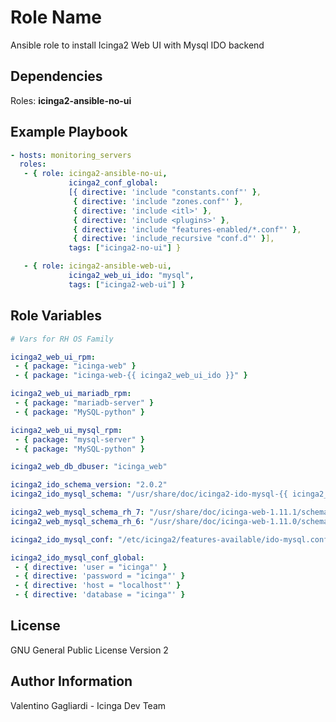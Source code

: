 Role Name
========

Ansible role to install Icinga2 Web UI with Mysql IDO backend

Dependencies
------------

Roles: **icinga2-ansible-no-ui**

Example Playbook
-------------------------

```yaml
- hosts: monitoring_servers
  roles:
   - { role: icinga2-ansible-no-ui,
             icinga2_conf_global:
             [{ directive: 'include "constants.conf"' },
              { directive: 'include "zones.conf"' },
              { directive: 'include <itl>' },
              { directive: 'include <plugins>' },
              { directive: 'include "features-enabled/*.conf"' },
              { directive: 'include_recursive "conf.d"' }],
             tags: ["icinga2-no-ui"] }

   - { role: icinga2-ansible-web-ui,
             icinga2_web_ui_ido: "mysql",
             tags: ["icinga2-web-ui"] }
```


Role Variables
--------------

```yaml
# Vars for RH OS Family

icinga2_web_ui_rpm:
 - { package: "icinga-web" }
 - { package: "icinga-web-{{ icinga2_web_ui_ido }}" }

icinga2_web_ui_mariadb_rpm:
 - { package: "mariadb-server" }
 - { package: "MySQL-python" }

icinga2_web_ui_mysql_rpm:
 - { package: "mysql-server" }
 - { package: "MySQL-python" }

icinga2_web_db_dbuser: "icinga_web"

icinga2_ido_schema_version: "2.0.2"
icinga2_ido_mysql_schema: "/usr/share/doc/icinga2-ido-mysql-{{ icinga2_ido_schema_version }}/schema/mysql.sql"

icinga2_web_mysql_schema_rh_7: "/usr/share/doc/icinga-web-1.11.1/schema/mysql.sql"
icinga2_web_mysql_schema_rh_6: "/usr/share/doc/icinga-web-1.11.0/schema/mysql.sql"

icinga2_ido_mysql_conf: "/etc/icinga2/features-available/ido-mysql.conf"

icinga2_ido_mysql_conf_global:
 - { directive: 'user = "icinga"' }
 - { directive: 'password = "icinga"' }
 - { directive: 'host = "localhost"' }
 - { directive: 'database = "icinga"' }
```
License
-------

GNU General Public License Version 2

Author Information
------------------

Valentino Gagliardi - Icinga Dev Team

